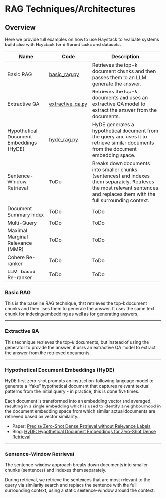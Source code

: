 # RAG Techniques/Architectures

## Overview 

Here we provide full examples on how to use Haystack to evaluate systems build also with Haystack for different tasks and datasets.

Name                                    | Code                                 | Description                                                                                                        
----------------------------------------|--------------------------------------|--------------------------------------------------------------------------------------------------------------------|
Basic RAG                               | [basic_rag.py](basic_rag.py)         | Retrieves the top-k document chunks and then passes them to an LLM generate the answer. 
Extractive QA                           | [extractive_qa.py](extractive_qa.py) | Retrieves the top-_k_ documents and uses an extractive QA model to extract the answer from the documents.
Hypothetical Document Embeddings (HyDE) | [hyde_rag.py](hyde_rag.py)           | HyDE generates a hypothetical document from the query and uses it to retrieve similar documents from the document embedding space.
Sentence-Window Retrieval               | ToDo                                 | Breaks down documents into smaller chunks (sentences) and indexes them separately. Retrieves the most relevant sentences and replaces them with the full surrounding context. 
Document Summary Index                  | ToDo                                 | ToDo
Multi-Query                             | ToDo                                 | ToDo
Maximal Marginal Relevance (MMR)        | ToDo                                 | ToDo
Cohere Re-ranker                        | ToDo                                 | ToDo
LLM-based Re-ranker                     | ToDo                                 | ToDo




### Basic RAG

This is the baseline RAG technique, that retrieves the top-k document chunks and then uses them to generate the answer.
It uses the same text chunk for indexing/embedding as well as for generating answers.

---

### Extractive QA

This technique retrieves the top-_k_ documents, but instead of using the generator to provide the answer, it uses an 
extractive QA model to extract the answer from the retrieved documents.

---

### Hypothetical Document Embeddings (HyDE)

HyDE first zero-shot prompts an instruction-following language model to generate a “fake” hypothetical document that 
captures relevant textual patterns from the initial query - in practice, this is done five times. 

Each document is transformed into an embedding vector and averaged, resulting in a single embedding 
which is used to identify a neighbourhood in the document embedding space from which similar actual documents are 
retrieved based on vector similarity.

- Paper: [Precise Zero-Shot Dense Retrieval without Relevance Labels](https://aclanthology.org/2023.acl-long.99.pdf)
- Blog: [HyDE: Hypothetical Document Embeddings for Zero-Shot Dense Retrieval](https://huggingface.co/blog/hyde-zero-shot-dense-retrieval)

---

### Sentence-Window Retrieval 

The sentence-window approach breaks down documents into smaller chunks (sentences) and indexes them separately.

During retrieval, we retrieve the sentences that are most relevant to the query via similarity search and replace the 
sentence with the full surrounding context, using a static sentence-window around the context.